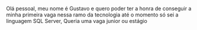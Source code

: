 Olá pessoal, meu nome é Gustavo e quero
poder ter a honra de conseguir a minha
primeira vaga nessa ramo da tecnologia
até o momento só sei a linguagem SQL Server,
Queria uma vaga junior ou estágio
